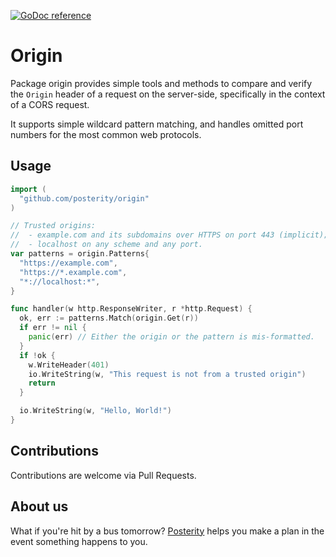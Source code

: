 [![GoDoc reference](https://img.shields.io/badge/godoc-reference-blue.svg)](https://pkg.go.dev/github.com/posterity/origin)

# Origin

Package origin provides simple tools and methods to compare and verify
the `Origin` header of a request on the server-side, specifically in the
context of a CORS request.

It supports simple wildcard pattern matching, and handles omitted port numbers
for the most common web protocols.

## Usage

```go
import (
  "github.com/posterity/origin"
)

// Trusted origins:
//  - example.com and its subdomains over HTTPS on port 443 (implicit);
//  - localhost on any scheme and any port.
var patterns = origin.Patterns{
  "https://example.com",
  "https://*.example.com",
  "*://localhost:*",
}

func handler(w http.ResponseWriter, r *http.Request) {
  ok, err := patterns.Match(origin.Get(r))
  if err != nil {
    panic(err) // Either the origin or the pattern is mis-formatted.
  }
  if !ok {
    w.WriteHeader(401)
    io.WriteString(w, "This request is not from a trusted origin")
    return
  }

  io.WriteString(w, "Hello, World!")
}
```

## Contributions

Contributions are welcome via Pull Requests.

## About us

What if you're hit by a bus tomorrow? [Posterity](https://posterity.life) helps
you make a plan in the event something happens to you.
